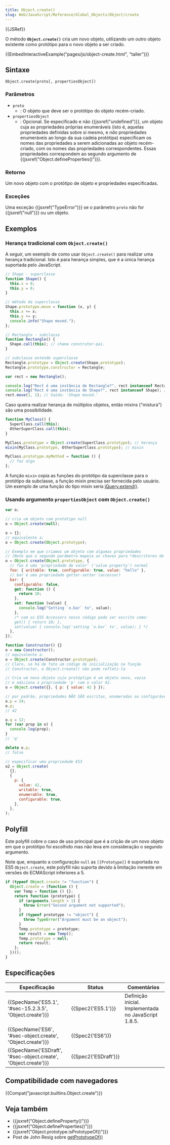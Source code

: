 ```yaml
---
title: Object.create()
slug: Web/JavaScript/Reference/Global_Objects/Object/create
---
```


{{JSRef}}

O método **`Object.create()`** cria um novo objeto, utilizando um outro objeto existente como protótipo para o novo objeto a ser criado.

{{EmbedInteractiveExample("pages/js/object-create.html", "taller")}}

## Sintaxe

```
Object.create(proto[, propertiesObject])
```

### Parâmetros

- `proto`
  - : O objeto que deve ser o protótipo do objeto recém-criado.
- `propertiesObject`
  - : Opcional. Se especificado e não {{jsxref("undefined")}}, um objeto cuja as propriedades próprias enumeráveis (isto é, aquelas propriedades definidas sobre si mesmo, e _não_ propriedades enumeráveis ao longo da sua cadeia protótipa) especificam os nomes das propriedades a serem adicionadas ao objeto recém-criado, com os nomes das propriedades correspondentes. Essas propriedades correspondem ao segundo argumento de {{jsxref("Object.defineProperties()")}}.

### Retorno

Um novo objeto com o protótipo de objeto e propriedades especificadas.

### Exceções

Uma exceção {{jsxref("TypeError")}} se o parâmetro `proto` não for {{jsxref("null")}} ou um objeto.

## Exemplos

### Herança tradicional com `Object.create()`

A seguir, um exemplo de como usar `Object.create()` para realizar uma herança tradicional. Isto é para herança simples, que é a única herança suportada pelo JavaScript.

```js
// Shape - superclasse
function Shape() {
  this.x = 0;
  this.y = 0;
}

// método da superclasse
Shape.prototype.move = function (x, y) {
  this.x += x;
  this.y += y;
  console.info("Shape moved.");
};

// Rectangle - subclasse
function Rectangle() {
  Shape.call(this); // chama construtor-pai.
}

// subclasse extende superclasse
Rectangle.prototype = Object.create(Shape.prototype);
Rectangle.prototype.constructor = Rectangle;

var rect = new Rectangle();

console.log("Rect é uma instância de Rectangle?", rect instanceof Rectangle); // true
console.log("Rect é uma instância de Shape?", rect instanceof Shape); // true
rect.move(1, 1); // Saída: 'Shape moved.'
```

Caso queira realizar herança de múltiplos objetos, então mixins ("mistura") são uma possibilidade.

```js
function MyClass() {
  SuperClass.call(this);
  OtherSuperClass.call(this);
}

MyClass.prototype = Object.create(SuperClass.prototype); // herança
mixin(MyClass.prototype, OtherSuperClass.prototype); // mixin

MyClass.prototype.myMethod = function () {
  // faz algo
};
```

A função `mixin` copia as funções do protótipo da superclasse para o protótipo da subclasse, a função mixin precisa ser fornecida pelo usuário. Um exemplo de uma função do tipo mixin seria [jQuery.extend()](https://api.jquery.com/jQuery.extend/).

### Usando argumento `propertiesObject` com `Object.create()`

```js
var o;

// cria um objeto com protótipo null
o = Object.create(null);

o = {};
// equivalente a:
o = Object.create(Object.prototype);

// Exemplo em que criamos um objeto com algumas propriedades
// (Note que o segundo parâmetro mapeia as chaves para *descritores de propriedade*.)
o = Object.create(Object.prototype, {
  // foo é uma 'propriedade de valor' ('value property') normal
  foo: { writable: true, configurable: true, value: "hello" },
  // bar é uma propriedade getter-setter (accessor)
  bar: {
    configurable: false,
    get: function () {
      return 10;
    },
    set: function (value) {
      console.log("Setting `o.bar` to", value);
    },
    /* com os ES5 Accessors nosso código pode ser escrito como:
    get() { return 10; },
    set(value) { console.log('setting `o.bar` to', value); } */
  },
});

function Constructor() {}
o = new Constructor();
// equivalente a:
o = Object.create(Constructor.prototype);
// Claro, se há de fato um código de inicialização na função
// Constructor, o Object.create() não pode refleti-la

// Cria um novo objeto cujo protóptipo é um objeto novo, vazio
// e adiciona a propriedade 'p' com o valor 42.
o = Object.create({}, { p: { value: 42 } });

// por padrão, propriedades NÃO SÃO escritas, enumeradas ou configuráveis:
o.p = 24;
o.p;
// 42

o.q = 12;
for (var prop in o) {
  console.log(prop);
}
// 'q'

delete o.p;
// false

// especificar uma propriedade ES3
o2 = Object.create(
  {},
  {
    p: {
      value: 42,
      writable: true,
      enumerable: true,
      configurable: true,
    },
  },
);
```

## Polyfill

Este polyfill cobre o caso de uso principal que é a crição de um novo objeto em que o protótipo foi escolhido mas não leva em consideração o segundo argumento.

Note que, enquanto a configuração `null` as `[[Prototype]]` é suportada no ES5 `Object.create`, este polyfill não suporta devido à limitação inerente em versões do ECMAScript inferiores a 5.

```js
if (typeof Object.create != "function") {
  Object.create = (function () {
    var Temp = function () {};
    return function (prototype) {
      if (arguments.length > 1) {
        throw Error("Second argument not supported");
      }
      if (typeof prototype != "object") {
        throw TypeError("Argument must be an object");
      }
      Temp.prototype = prototype;
      var result = new Temp();
      Temp.prototype = null;
      return result;
    };
  })();
}
```

## Especificações

| Especificação                                                  | Status               | Comentários                                          |
| -------------------------------------------------------------- | -------------------- | ---------------------------------------------------- |
| {{SpecName('ES5.1', '#sec-15.2.3.5', 'Object.create')}}        | {{Spec2('ES5.1')}}   | Definição inicial. Implementada no JavaScript 1.8.5. |
| {{SpecName('ES6', '#sec-object.create', 'Object.create')}}     | {{Spec2('ES6')}}     |                                                      |
| {{SpecName('ESDraft', '#sec-object.create', 'Object.create')}} | {{Spec2('ESDraft')}} |                                                      |

## Compatibilidade com navegadores

{{Compat("javascript.builtins.Object.create")}}

## Veja também

- {{jsxref("Object.defineProperty()")}}
- {{jsxref("Object.defineProperties()")}}
- {{jsxref("Object.prototype.isPrototypeOf()")}}
- Post de John Resig sobre [getPrototypeOf()](http://ejohn.org/blog/objectgetprototypeof/)
